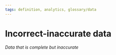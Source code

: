 ```yaml
---
tags: definition, analytics, glossary/data
---
```

#  Incorrect-inaccurate data
*Data that is complete but inaccurate*
